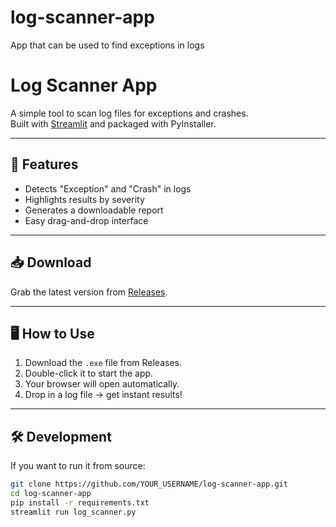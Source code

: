 # log-scanner-app
App that can be used to find exceptions in logs
# Log Scanner App

A simple tool to scan log files for exceptions and crashes.  
Built with [Streamlit](https://streamlit.io/) and packaged with PyInstaller.

---

## 🚀 Features
- Detects "Exception" and "Crash" in logs
- Highlights results by severity
- Generates a downloadable report
- Easy drag-and-drop interface

---

## 📥 Download
Grab the latest version from [Releases](../../releases).

---

## 🖥️ How to Use
1. Download the `.exe` file from Releases.
2. Double-click it to start the app.
3. Your browser will open automatically.
4. Drop in a log file → get instant results!

---

## 🛠️ Development
If you want to run it from source:

```bash
git clone https://github.com/YOUR_USERNAME/log-scanner-app.git
cd log-scanner-app
pip install -r requirements.txt
streamlit run log_scanner.py
